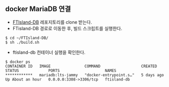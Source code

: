 ## docker MariaDB 연결

- [FTIsland-DB](https://github.com/RumosZin/FTIsland-DB) 레포지토리를 clone 받는다.
- FTisland-DB 경로로 이동한 후, 빌드 스크립트를 실행한다.

```shell
$ cd ~/FTIsland-DB/
$ sh ./build.sh
```

- ftisland-db 컨테이너 실행을 확인한다.
```shell
$ docker ps
CONTAINER ID   IMAGE               COMMAND                  CREATED      STATUS             PORTS                    NAMES
************   mariadb:lts-jammy   "docker-entrypoint.s…"   5 days ago   Up About an hour   0.0.0.0:3308->3306/tcp   ftisland-db
```